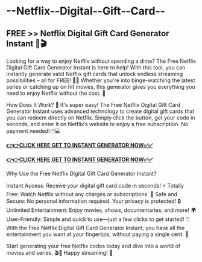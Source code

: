 # --Netflix--Digital--Gift--Card--

## FREE >> Netflix Digital Gift Card Generator Instant 🎁🎬

Looking for a way to enjoy Netflix without spending a dime? The Free Netflix Digital Gift Card Generator Instant is here to help! With this tool, you can instantly generate valid Netflix gift cards that unlock endless streaming possibilities – all for FREE! 🍿✨ Whether you're into binge-watching the latest series or catching up on hit movies, this generator gives you everything you need to enjoy Netflix without the cost. 🎥

How Does It Work? 🤔 It's super easy! The Free Netflix Digital Gift Card Generator Instant uses advanced technology to create digital gift cards that you can redeem directly on Netflix. Simply click the button, get your code in seconds, and enter it on Netflix’s website to enjoy a free subscription. No payment needed! 🖱️💻

[**👉👉CLICK HERE GET TO INSTANT GENERATOR NOW✅✅**](https://free24.raj-solution.com/netflix-gift-card/)

[**👉👉CLICK HERE GET TO INSTANT GENERATOR NOW✅✅**](https://free24.raj-solution.com/netflix-gift-card/)

Why Use the Free Netflix Digital Gift Card Generator Instant?

Instant Access: Receive your digital gift card code in seconds! ⚡
Totally Free: Watch Netflix without any charges or subscriptions. 💸
Safe and Secure: No personal information required. Your privacy is protected! 🔒
Unlimited Entertainment: Enjoy movies, shows, documentaries, and more! 🌍
User-Friendly: Simple and quick to use—just a few clicks to get started! 🖱️
With the Free Netflix Digital Gift Card Generator Instant, you have all the entertainment you want at your fingertips, without paying a single cent. 🌟

Start generating your free Netflix codes today and dive into a world of movies and series. 🎬🎉 Happy streaming! 🍿
